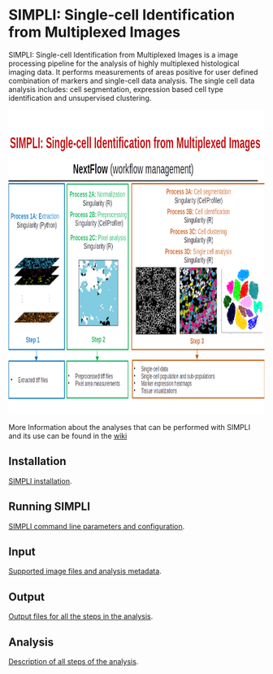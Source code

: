 # SIMPLI: Single-cell Identification from Multiplexed Images

SIMPLI: Single-cell Identification from Multiplexed Images is a image processing pipeline for the analysis of highly multiplexed histological imaging data. It performs measurements of areas positive for user defined combination of markers and single-cell data analysis. The single cell data analysis includes: cell segmentation, expression based cell type identification and unsupervised clustering.

<img src="assets/SIMPLI.png" width="800" height="600">

More Information about the analyses that can be performed with SIMPLI and its use can be found in the [wiki](https://github.com/ciccalab/SIMPLI/wiki) 

## Installation
[SIMPLI installation](https://github.com/ciccalab/SIMPLI/wiki/Installation).

## Running SIMPLI
[SIMPLI command line parameters and configuration](https://github.com/ciccalab/SIMPLI/wiki/Run).

## Input
[Supported image files and analysis metadata](https://github.com/ciccalab/SIMPLI/wiki/Input).

## Output
[Output files for all the steps in the analysis](https://github.com/ciccalab/SIMPLI/wiki/Output).

## Analysis
[Description of all steps of the analysis](https://github.com/ciccalab/SIMPLI/wiki/Analysis).
